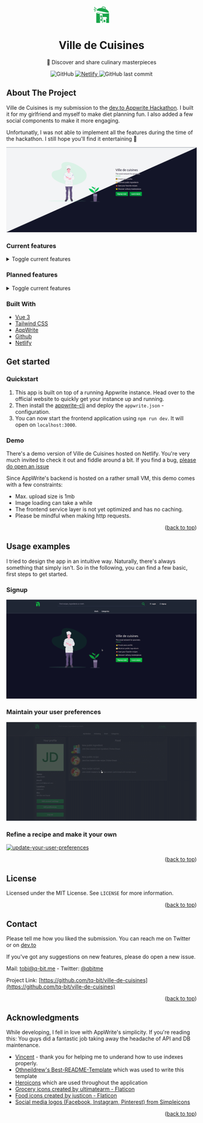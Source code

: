 <div id="top"></div>

<!-- PROJECT LOGO -->
<br />
<div align="center">
  <a href="https://github.com/tq-bit/ville-de-cuisines">
    <img src="https://github.com/tq-bit/ville-de-cuisines/blob/master/public/github-assets/logo-dark.png?raw=true">
  </a>

  <h1 align="center">Ville de Cuisines</h1>

  <p align="center">
    🌟 Discover and share culinary masterpieces
  </p>
  <div align="center">
    <img alt="GitHub" src="https://img.shields.io/github/license/tq-bit/ville-de-cuisines?style=plastic&logo=MIT"/>
    <a href="https://ville-de-cuisines.netlify.app/">
      <img alt="Netlify" src="https://img.shields.io/netlify/57fab78d-d46d-4c9b-b71a-2e1d17a375b4?style=plastic&logo=netlify">
    </a>
    <img alt="GitHub last commit" src="https://img.shields.io/github/last-commit/tq-bit/ville-de-cuisines?style=plastic&logo=git"/>
  </div>
</div>

## About The Project

Ville de Cuisines is my submission to the [dev.to Appwrite Hackathon](https://dev.to/devteam/announcing-the-appwrite-hackathon-on-dev-1oc0). I built it for my girlfriend and myself to make diet planning fun. I also added a few social components to make it more engaging.

Unfortunatly, I was not able to implement all the features during the time of the hackathon. I still hope you'll find it entertaining 🤠

[![ville-de-cuisines landingpage][product-screenshot]](#)

### Current features

<details>
<summary> Toggle current features </summary>

<li>User signup and profile maintenance</li>
<li>Avatar and image upload</li>
<li>Public ingredient- and recipe-category creation</li>
<li>Global search for several content types</li>
<li>Private and public recipe creation</li>
<li>Markdown support for recipe preparation steps</li>
<li>User following</li>
<li>Recipe suggestions*</li>
<li>Recipe refinement*</li>
<li>Ingredient and energy calculation per recipe*</li>
</details>


### Planned features

<details>
<summary> Toggle current features </summary>

<li>Improve recipe creation (e.g. add ingredients on the fly)</li>
<li>Search recipes based on several ingredients</li>
<li>Enhance recipe suggestions and search, e.g. by tag</li>
<li>Enhance ingredient data structure, e.g. nutrients, brand and retailer</li>
<li>Add a public / personal diet calender*</li>
<li>Add user actions and a user feed</li>
<li>SSR, Vue meta and social sharing (Facebook, Instagram, Pinterest)</li>
<li>Plugin to add recipe ingredients to your grocery list</li>
<li>Use edge functions to suggest ingredients from a 3rd party API (still looking for one)</li>
<li>Use edge functions to cleanup unnecessary images</li>
<li>Proper loading indicators (after finishing the app & the service refactoring)</li>
</details>

### Built With

* [Vue 3](https://vuejs.org/)
* [Tailwind CSS](https://tailwindcss.com/)
* [AppWrite](https://appwrite.io/)
* [Github](https://github.com/)
* [Netlify](https://www.netlify.com/)
## Get started

### Quickstart

1. This app is built on top of a running Appwrite instance. Head over to the official website to quickly get your instance up and running.
2. Then install the [appwrite-cli](https://appwrite.io/docs/command-line) and deploy the `appwrite.json` - configuration.
3. You can now start the frontend application using `npm run dev`. It will open on `localhost:3000`.

### Demo

There's a demo version of Ville de Cuisines hosted on Netlify. You're very much invited to check it out and fiddle around a bit. If you find a bug, [please do open an issue](https://github.com/tq-bit/ville-de-cuisines/issues)

Since AppWrite's backend is hosted on a rather small VM, this demo comes with a few constraints:

- Max. upload size is 1mb
- Image loading can take a while
- The frontend service layer is not yet optimized and has no caching.
- Please be mindful when making http requests.

<p align="right">(<a href="#top">back to top</a>)</p>

<!-- USAGE EXAMPLES -->
## Usage examples

I tried to design the app in an intuitive way. Naturally, there's always something that simply isn't. So in the following, you can find a few basic, first steps to get started.

### Signup

[![update-your-user-preferences][gif-signup]](#)

### Maintain your user preferences

[![update-your-user-preferences][gif-update-preferences]](#)

### Refine a recipe and make it your own
[![update-your-user-preferences][gif-refine-recipe]](#)

<p align="right">(<a href="#top">back to top</a>)</p>

<!-- LICENSE -->
## License

Licensed under the MIT License. See `LICENSE` for more information.

<p align="right">(<a href="#top">back to top</a>)</p>



<!-- CONTACT -->
## Contact

Please tell me how you liked the submission. You can reach me on Twitter or on [dev.to](https://dev.to/tqbit)

If you've got any suggestions on new features, please do open a new issue.

Mail: [tobi@q-bit.me](mailto:tobi@q-bit.me) - Twitter: [@qbitme](https://twitter.com/qbitme)

Project Link: [https://github.com/tq-bit/ville-de-cuisines](https://github.com/tq-bit/ville-de-cuisines)

<p align="right">(<a href="#top">back to top</a>)</p>

<!-- ACKNOWLEDGMENTS -->
## Acknowledgments

While developing, I fell in love with AppWrite's simplicity. If you're reading this: You guys did a fantastic job taking away the headache of API and DB maintenance.

* [Vincent](https://dev.to/gewenyu99) - thank you for helping me to underand how to use indexes properly.
* [Othneildrew's Best-README-Template](https://github.com/othneildrew/Best-README-Template) which was used to write this template
* [Heroicons](https://heroicons.com/) which are used throughout the application
* [Grocery icons created by ultimatearm - Flaticon](https://www.flaticon.com/free-icons/grocery)
* [Food icons created by justicon - Flaticon](https://www.flaticon.com/free-icons/food)
* [Social media logos (Facebook, Instagram, Pinterest) from Simpleicons](https://simpleicons.org/)

<p align="right">(<a href="#top">back to top</a>)</p>



<!-- MARKDOWN LINKS & IMAGES -->
<!-- https://www.markdownguide.org/basic-syntax/#reference-style-links -->
[product-screenshot]: public/github-assets/twilight-vdc.png
[gif-update-preferences]: public/github-assets/update-preferences.gif
[gif-signup]: public/github-assets/signup.gif
[gif-refine-recipe]: public/github-assets/refine-recipe.gif
